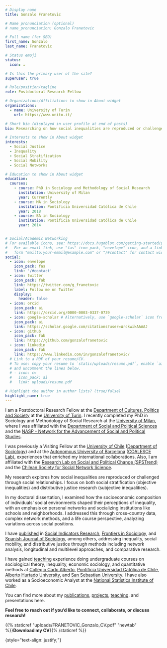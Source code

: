 ```yaml
---
# Display name
title: Gonzalo Franetovic

# Name pronunciation (optional)
# name_pronunciation: Gonzalo Franetovic

# Full name (for SEO)
first_name: Gonzalo
last_name: Franetovic

# Status emoji
status:
  icon: ☕️

# Is this the primary user of the site?
superuser: true

# Role/position/tagline
role: Postdoctoral Research Fellow

# Organizations/Affiliations to show in About widget
organizations:
  - name: University of Turin
    url: https://www.unito.it/

# Short bio (displayed in user profile at end of posts)
bio: Researching on how social inequalities are reproduced or challenged through social relationships.

# Interests to show in About widget
interests:
  - Social Justice
  - Inequality
  - Social Stratification
  - Social Mobility
  - Social Networks

# Education to show in About widget
education:
  courses:
    - course: PhD in Sociology and Methodology of Social Research
      institution: University of Milan
      year: Currently
    - course: MA in Sociology
      institution: Pontificia Universidad Católica de Chile
      year: 2018
    - course: BA in Sociology
      institution: Pontificia Universidad Católica de Chile
      year: 2014


# Social/Academic Networking
# For available icons, see: https://docs.hugoblox.com/getting-started/page-builder/#icons
#   For an email link, use "fas" icon pack, "envelope" icon, and a link in the
#   form "mailto:your-email@example.com" or "/#contact" for contact widget.
social:
  - icon: envelope
    icon_pack: fas
    link: '/#contact'
  - icon: twitter
    icon_pack: fab
    link: https://twitter.com/g_franetovic
    label: Follow me on Twitter
    display:
      header: false
  - icon: orcid
    icon_pack: ai
    link: https://orcid.org/0000-0003-0337-0739
  - icon: google-scholar # Alternatively, use `google-scholar` icon from `ai` icon pack
    icon_pack: ai
    link: https://scholar.google.com/citations?user=WrckwikAAAAJ
  - icon: github
    icon_pack: fab
    link: https://github.com/gonzalofranetovic
  - icon: linkedin
    icon_pack: fab
    link: https://www.linkedin.com/in/gonzalofranetovic/
  # Link to a PDF of your resume/CV.
  # To use: copy your resume to `static/uploads/resume.pdf`, enable `ai` icons in `params.yaml`,
  # and uncomment the lines below.
  # - icon: cv
  #   icon_pack: ai
  #   link: uploads/resume.pdf

# Highlight the author in author lists? (true/false)
highlight_name: true
---
```



I am a Postdoctoral Research Fellow at the [Department of Cultures, Politics and Society](https://www.socialsciences-cps.unito.it/do/home.pl) at the [University of Turin](https://en.unito.it/). I recently completed my PhD in Sociology and Methodology of Social Research at the [University of Milan](https://www.unimi.it/en), where I was affiliated with the [Department of Social and Political Sciences](https://www.unimi.it/en/ugov/ou-structure/department-social-and-political-sciences) and the [NASP - Network for the Advancement of Social and Political Studies](https://www.nasp.eu/).

I was previously a Visiting Fellow at the [University of Chile](https://uchile.cl/) ([Department of Sociology](https://facso.uchile.cl/sociologia)) and at the [Autonomous University of Barcelona](https://www.uab.cat/) ([COALESCE Lab](http://coalesce-lab.com/en)), experiences that enriched my international collaborations. Also, I am affiliated with the [Research Lab on Social and Political Change (SPSTrend)](https://www.spstrend.it/) and the [Chilean Society for Social Network Science](https://www.chisocnet.org/).

My research explores how social inequalities are reproduced or challenged through social relationships. I focus on both social stratification (objective inequalities) and distributive justice research (subjective inequalities).

In my doctoral dissertation, I examined how the socioeconomic composition of individuals' social environments shaped their perceptions of inequality, with an emphasis on personal networks and socializing institutions like schools and neighborhoods. I addressed this through cross-country data, complex network methods, and a life course perspective, analyzing variations across social positions.

I have [published](/#publication) in [Social Indicators Research](https://doi.org/10.1007/s11205-024-03352-5), [Frontiers in Sociology](https://doi.org/10.3389/fsoc.2022.806458), and [Spanish Journal of Sociology](https://doi.org/10.22325/fes/res.2020.33), among others, addressing inequality, social mobility, and distributive justice through methods including network analysis, longitudinal and multilevel approaches, and comparative research.

I have gained [teaching](/#teaching) experience doing undergraduate courses on sociological theory, inequality, economic sociology, and quantitative methods at [Collegio Carlo Alberto](https://www.carloalberto.org/), [Pontificia Universidad Católica de Chile](https://www.uc.cl/), [Alberto Hurtado University](https://www.uahurtado.cl/), and [San Sebastian University](https://www.uss.cl/). I have also worked as a Socioeconomic Analyst at the [National Statistics Institute of Chile](https://www.ine.cl/).

You can find more about my [publications](/#publication), [projects](/#project), [teaching](/#teaching), and presentations here.

**Feel free to reach out if you’d like to connect, collaborate, or discuss research!**

{{% staticref "uploads/FRANETOVIC_Gonzalo_CV.pdf" "newtab" %}}<strong>Download my CV</strong>{{% /staticref %}}


{style="text-align: justify;"}

